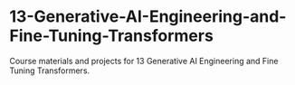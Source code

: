 # 13-Generative-AI-Engineering-and-Fine-Tuning-Transformers

Course materials and projects for 13 Generative AI Engineering and Fine Tuning Transformers.
